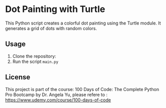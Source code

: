 # Dot Painting with Turtle

This Python script creates a colorful dot painting using the Turtle module. It generates a grid of dots with random colors.

## Usage

1. Clone the repository:
2. Run the script `main.py`

## License

This project is part of the course: 100 Days of Code: The Complete Python Pro Bootcamp by Dr. Angela Yu, please refere to : https://www.udemy.com/course/100-days-of-code



